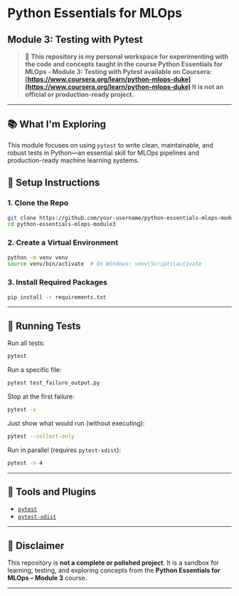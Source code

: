 # Python Essentials for MLOps  
## Module 3: Testing with Pytest

> 🧪 **This repository is my personal workspace for experimenting with the code and concepts taught in the course **Python Essentials for MLOps - Module 3: Testing with Pytest** available on Coursera:  
[https://www.coursera.org/learn/python-mlops-duke](https://www.coursera.org/learn/python-mlops-duke) It is not an official or production-ready project.**

---

## 📚 What I'm Exploring

This module focuses on using `pytest` to write clean, maintainable, and robust tests in Python—an essential skill for MLOps pipelines and production-ready machine learning systems.



## 🚀 Setup Instructions

### 1. Clone the Repo

```bash
git clone https://github.com/your-username/python-essentials-mlops-module3.git
cd python-essentials-mlops-module3
```

### 2. Create a Virtual Environment

```bash
python -m venv venv
source venv/bin/activate  # On Windows: venv\Scripts\activate
```

### 3. Install Required Packages

```bash
pip install -r requirements.txt
```

---

## 🧪 Running Tests

Run all tests:

```bash
pytest
```

Run a specific file:

```bash
pytest test_failure_output.py
```

Stop at the first failure:

```bash
pytest -x
```

Just show what would run (without executing):

```bash
pytest --collect-only
```

Run in parallel (requires `pytest-xdist`):

```bash
pytest -n 4
```

---

## 🔧 Tools and Plugins

- [`pytest`](https://docs.pytest.org/)
- [`pytest-xdist`](https://pypi.org/project/pytest-xdist/)

---

## 📌 Disclaimer

This repository is **not a complete or polished project**. It is a sandbox for learning, testing, and exploring concepts from the **Python Essentials for MLOps – Module 3** course.

---
